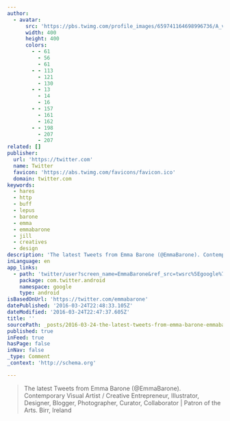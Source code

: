 ```yaml
---
author:
  - avatar:
      src: 'https://pbs.twimg.com/profile_images/659741164698996736/A_vnJ1Cz_400x400.jpg'
      width: 400
      height: 400
      colors:
        - - 61
          - 56
          - 61
        - - 113
          - 121
          - 130
        - - 13
          - 14
          - 16
        - - 157
          - 161
          - 162
        - - 198
          - 207
          - 207
related: []
publisher:
  url: 'https://twitter.com'
  name: Twitter
  favicon: 'https://abs.twimg.com/favicons/favicon.ico'
  domain: twitter.com
keywords:
  - hares
  - http
  - buff
  - lepus
  - barone
  - emma
  - emmabarone
  - jill
  - creatives
  - design
description: 'The latest Tweets from Emma Barone (@EmmaBarone). Contemporary Visual Artist / Creative Entrepreneur, Illustrator, Designer, Blogger, Photographer, Curator, Collaborator | Patron of the Arts. Birr, Ireland'
inLanguage: en
app_links:
  - path: 'twitter/user?screen_name=EmmaBarone&ref_src=twsrc%5Egoogle%7Ctwcamp%5Eandroidseo%7Ctwgr%5Eprofile'
    package: com.twitter.android
    namespace: google
    type: android
isBasedOnUrl: 'https://twitter.com/emmabarone'
datePublished: '2016-03-24T22:48:33.105Z'
dateModified: '2016-03-24T22:47:37.605Z'
title: ''
sourcePath: _posts/2016-03-24-the-latest-tweets-from-emma-barone-emmabarone-contempora.md
published: true
inFeed: true
hasPage: false
inNav: false
_type: Comment
_context: 'http://schema.org'

---
```

> The latest Tweets from Emma Barone (@EmmaBarone). Contemporary Visual Artist / Creative Entrepreneur, Illustrator, Designer, Blogger, Photographer, Curator, Collaborator | Patron of the Arts. Birr, Ireland